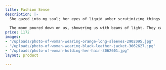 ```yaml
---
title: Fashion Sense
description: |-
  She gazed into my soul; her eyes of liquid amber scrutinizing things inside of which I could only dream of seeing in myself. She was a mystery. A dangerously beautiful mystery, and I was ensnared in the trap which she'd set.

  The moon poured down on us, showering us with beams of light. They caught in her hair, these moonbeams, making each dark curl seem as though it was alight with passion. Her skin was illuminated by the stars; she looked deathly pale, like her heart would stop any moment, but I knew the truth. That it was beating away inside her, like a constant drum. Longingly, I devoured her face with my eyes, wishing with all my being that I could reach out and brush my hand against her perfectly shaped cheekbones, or under the feathers of her thick, dark lashes. But I refrained from doing so, and continued to succumb to the endless torture of watching her without being able to touch. She was like a china ornament, and it seemed that even the gentlest caress would break her delicate form. Her breath toppled out of her soft lips like a ball of tumble weed softly blowing through the sky. She was a fallen angel; a princess of darkness; a twilight queen. She was a mystery. A dangerously beautiful mystery. And I was in love with her.
price: 1172
images:
- "/uploads/photo-of-woman-wearing-orange-long-sleeves-2902095.jpg"
- "/uploads/photo-of-woman-wearing-black-leather-jacket-3062627.jpg"
- "/uploads/photo-of-woman-holding-her-hair-3062601.jpg"
layout: product

---
```

